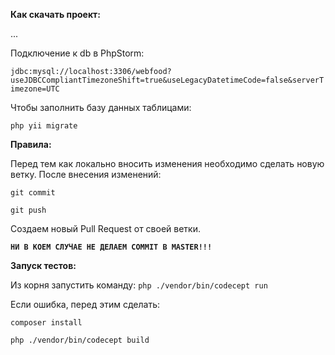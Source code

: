 **Как скачать проект:**

...

Подключение к db в PhpStorm:

`jdbc:mysql://localhost:3306/webfood?useJDBCCompliantTimezoneShift=true&useLegacyDatetimeCode=false&serverTimezone=UTC`


Чтобы заполнить базу данных таблицами:

`php yii migrate`

**Правила:**

Перед тем как локально вносить изменения необходимо сделать новую ветку. 
После внесения изменений:

`git commit`

`git push`

Создаем новый Pull Request от своей ветки.

**`НИ В КОЕМ СЛУЧАЕ НЕ ДЕЛАЕМ COMMIT В MASTER!!!`**

**Запуск тестов:**

Из корня запустить команду:
`php ./vendor/bin/codecept run`

Если ошибка, перед этим сделать: 

`composer install`

`php ./vendor/bin/codecept build`
